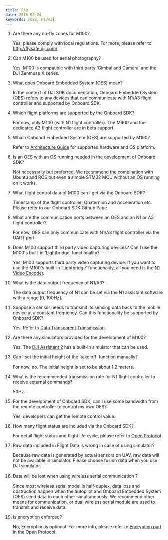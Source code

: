 ```yaml
---
title: FAQ 
date: 2016-06-24
keywords: [OES, N1/A3]
---
```


1.  Are there any no-fly zones for M100?

    Yes, please comply with local regulations. For more, please refer to http://flysafe.dji.com/

2.  Can M100 be used for aerial photography?

    Yes. M100 is compatible with third party ‘Gimbal and Camera’ and the DJI Zenmuse X series.

3.  What does Onboard Embedded System (OES) mean?

    In the context of DJI SDK documentation, Onboard Embedded System (OES) refers to any devices that can communicate with N1/A3 flight controller and supported by Onboard SDK.

4.  Which flight platforms are supported by the Onboard SDK?
   
    For now, only M100 (with N1 flight controller). The M600 and the dedicated A3 flight controller are in beta support.

5.  Which Onboard Embedded System (OES) are supported by M100?

    Refer to [Architecture Guide](../introduction/architecture-guide.html) for supported hardware and OS platform.

6.  Is an OES with an OS running needed in the development of Onboard SDK?

    Not necessarily but preferred. We recommend the combination with Ubuntu and ROS but even a simple STM32 MCU without an OS running on it works.

7.  What flight control data of M100 can I get via the Onboard SDK?

    Timestamp of the flight controller, Quaternion and Acceleration etc. Please refer to our Onboard SDK Github Page

8.  What are the communication ports between an OES and an N1 or A3 flight controller?

    For now, OES can only communicate with N1/A3 flight controller via the UART port.

9.  Does M100 support third party video capturing devices? Can I use the M100's built-in ‘Lightbridge’ functionality?

    Yes, M100 supports third party video capturing device. If you want to use the M100's built-in ‘Lightbridge’ functionality, all you need is the [N1 Video Encoder](http://store.dji.com/product/n1-video-encoder).

10. What is the data output frequency of N1/A3?

    The data output frequency of N1 can be set via the N1 assistant software with a range [0, 100Hz].

11. Suppose a sensor needs to transmit its sensing data back to the mobile device at a constant frequency. Can this functionality be supported by Onboard SDK?

    Yes. Refer to [Data Transparent Transmission](../introduction/data-transparent-transmission.html).

12. Are there any simulators provided for the development of M100?

    Yes. The [DJI Assistant 2](http://developer.dji.com/onboard-sdk/downloads/) has a built-in simulator that can be used.

13. Can I set the initial height of the ‘take off’ function manually?

    For now, no. The initial height is set to be about 1.2 meters.

14. What is the recommended transmission rate for N1 flight controller to receive external commands?

    50Hz.

15. For the development of Onboard SDK, can I use some bandwidth from the remote controller to control my own OES?

    Yes, developers can get the remote control value.

16. How many flight status are included via the Onboard SDK?

    For detail flight status and flight life cycle, please refer to [Open Protocol](../../appendix/index.html)

17. Raw data included in Flight Data is wrong in case of using simulator?

    Because raw data is generated by actual sensors on UAV, raw data will not be available in simulator. Please choose fusion data when you use DJI simulator.

18. Data will be lost when using wireless serial communication？

    Since most wireless serial model is half-duplex, data loss and obstruction happen when the autopilot and Onboard Embedded System (OES) send data to each other simultaneously. We recommend other means for communication, or dual wireless serial module are used to transmit and receive data.

19. Is encryption enforced?

    No, Encryption is optional. For more info, please refer to [Encryption part](../introduction/index.html#open-protocol-encryption) in the Open Protocol.
